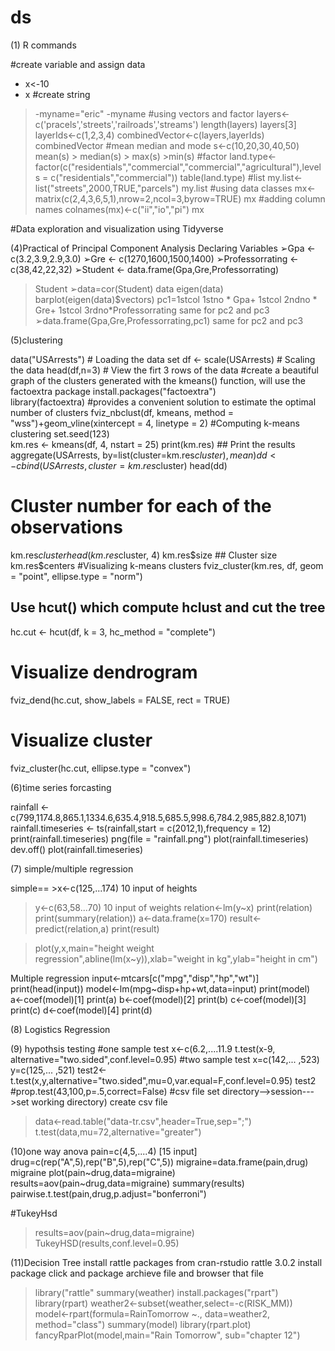 # ds

(1) R commands

#create variable and assign data
* x<-10
* x
#create string 
> -myname="eric"
> -myname
#using vectors and factor
> layers<-c('pracels','streets','railroads','streams')
> length(layers)
> layers[3]
> layerIds<-c(1,2,3,4)
> combinedVector<-c(layers,layerIds)
> combinedVector
#mean median and mode
> s<-c(10,20,30,40,50)
> mean(s) > median(s)  > max(s) >min(s)
#factor
> land.type<-factor(c("residentials","commercial","commercial","agricultural"),levels = c("residentials","commercial"))
> table(land.type)
#list
> my.list<-list("streets",2000,TRUE,"parcels")
> my.list
#using data classes
> mx<-matrix(c(2,4,3,6,5,1),nrow=2,ncol=3,byrow=TRUE)
> mx
#adding column names
> colnames(mx)<-c("ii","io","pi")
> mx

#Data exploration and visualization using Tidyverse



(4)Practical of Principal Component Analysis
Declaring Variables 
➢Gpa <- c(3.2,3.9,2.9,3.0) 
➢Gre <- c(1270,1600,1500,1400) 
➢Professorrating <- c(38,42,22,32) 
➢Student <- data.frame(Gpa,Gre,Professorrating) 
>Student
➢data=cor(Student) 
>data
>eigen(data)
>barplot(eigen(data)$vectors)
>pc1=1stcol 1stno * Gpa+ 1stcol 2ndno * Gre+ 1stcol 3rdno*Professorrating 
same for pc2 and pc3
>➢data.frame(Gpa,Gre,Professorrating,pc1) 
same for pc2 and pc3

(5)clustering

data("USArrests")   # Loading the data set
df <- scale(USArrests) # Scaling the data
head(df,n=3)  # View the firt 3 rows of the data
#create a beautiful graph of the clusters generated with the kmeans() function, will use the factoextra package
install.packages("factoextra")  
library(factoextra)
#provides a convenient solution to estimate the optimal number of clusters
fviz_nbclust(df, kmeans, method = "wss")+geom_vline(xintercept = 4, linetype = 2)
#Computing k-means clustering
set.seed(123)   
km.res <- kmeans(df, 4, nstart = 25)
print(km.res)   ## Print the results
aggregate(USArrests, by=list(cluster=km.res$cluster), mean)
dd <- cbind(USArrests, cluster = km.res$cluster)
head(dd)
# Cluster number for each of the observations
km.res$cluster
head(km.res$cluster, 4)
km.res$size   ## Cluster size
km.res$centers
#Visualizing k-means clusters
fviz_cluster(km.res, df, geom = "point", ellipse.type = "norm")
## Use hcut() which compute hclust and cut the tree
hc.cut <- hcut(df, k = 3, hc_method = "complete") 
# Visualize dendrogram
fviz_dend(hc.cut, show_labels = FALSE, rect = TRUE)
# Visualize cluster
fviz_cluster(hc.cut, ellipse.type = "convex")

(6)time series forcasting

rainfall <- c(799,1174.8,865.1,1334.6,635.4,918.5,685.5,998.6,784.2,985,882.8,1071)
rainfall.timeseries <- ts(rainfall,start = c(2012,1),frequency = 12)
print(rainfall.timeseries)
png(file = "rainfall.png")
plot(rainfall.timeseries)
dev.off()
plot(rainfall.timeseries)

(7) simple/multiple regression

simple== >x<-c(125,...174) 10 input of heights
>y<-c(63,58...70)  10 input of weights
>relation<-lm(y~x)
>print(relation)
>print(summary(relation))
>a<-data.frame(x=170)
>result<-predict(relation,a)
print(result)

>plot(y,x,main="height weight regression",abline(lm(x~y)),xlab="weight in kg",ylab="height in cm")

Multiple regression
input<-mtcars[c("mpg","disp","hp","wt")]
print(head(input))
model<-lm(mpg~disp+hp+wt,data=input)
print(model)
a<-coef(model)[1]
print(a)
b<-coef(model)[2]
print(b)
c<-coef(model)[3]
print(c)
d<-coef(model)[4]
print(d)



(8) Logistics Regression





(9) hypothsis testing
#one sample test
x<-c(6.2,....11.9
t.test(x-9, alternative="two.sided",conf.level=0.95)
#two sample test
x=c(142,... ,523)
y=c(125,... ,521)
test2<-t.test(x,y,alternative="two.sided",mu=0,var.equal=F,conf.level=0.95)
test2
#prop.test(43,100,p=.5,correct=False)
#csv file
set directory-->session--->set working directory)
create csv file
>data<-read.table("data-tr.csv",header=True,sep=";")
>t.test(data,mu=72,alternative="greater")


(10)one way anova
pain=c(4,5,....4) [15 input]
drug=c(rep("A",5),rep("B",5),rep("C",5))
migraine=data.frame(pain,drug)
migraine
plot(pain~drug,data=migraine)
results=aov(pain~drug,data=migraine)
summary(results)
pairwise.t.test(pain,drug,p.adjust="bonferroni")

#TukeyHsd
>results=aov(pain~drug,data=migraine)
>TukeyHSD(results,conf.level=0.95)

(11)Decision Tree
install rattle packages from cran-rstudio
rattle 3.0.2
install package click and package archieve file and browser that file
>library("rattle"
>summary(weather)
>install.packages("rpart")
>library(rpart)
>weather2<-subset(weather,select=-c(RISK_MM))
>model<-rpart(formula=RainTomorrow ~., data=weather2, method="class")
>summary(model)
>library(rpart.plot)
>fancyRparPlot(model,main="Rain Tomorrow", sub="chapter 12")











